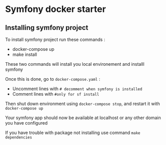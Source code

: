 # Symfony docker starter

## Installing symfony project

To install symfony project run these commands :
- docker-compose up
- make install

These two commands will install you local environement and installl symfony

Once this is done, go to `docker-compose.yaml` :
- Uncomment lines with `# decomment when symfony is installed`
- Comment lines with `#only for sf install`

Then shut down environment using `docker-compose stop`, and restart it with `docker-compose up`

Your symfony app should now be available at localhost or any other domain you have configured

If you have trouble with package not installing use command `make dependencies`

